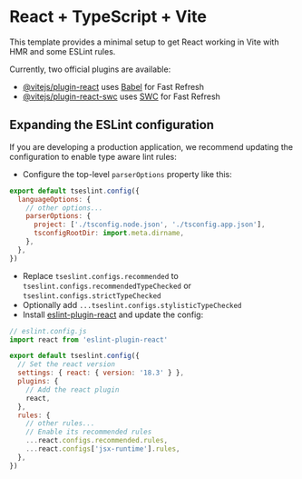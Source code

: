 # React + TypeScript + Vite

This template provides a minimal setup to get React working in Vite with HMR and some ESLint rules.

Currently, two official plugins are available:

- [@vitejs/plugin-react](https://github.com/vitejs/vite-plugin-react/blob/main/packages/plugin-react/README.md) uses [Babel](https://babeljs.io/) for Fast Refresh
- [@vitejs/plugin-react-swc](https://github.com/vitejs/vite-plugin-react-swc) uses [SWC](https://swc.rs/) for Fast Refresh

## Expanding the ESLint configuration

If you are developing a production application, we recommend updating the configuration to enable type aware lint rules:

- Configure the top-level `parserOptions` property like this:

```js
export default tseslint.config({
  languageOptions: {
    // other options...
    parserOptions: {
      project: ['./tsconfig.node.json', './tsconfig.app.json'],
      tsconfigRootDir: import.meta.dirname,
    },
  },
})
```

- Replace `tseslint.configs.recommended` to `tseslint.configs.recommendedTypeChecked` or `tseslint.configs.strictTypeChecked`
- Optionally add `...tseslint.configs.stylisticTypeChecked`
- Install [eslint-plugin-react](https://github.com/jsx-eslint/eslint-plugin-react) and update the config:

```js
// eslint.config.js
import react from 'eslint-plugin-react'

export default tseslint.config({
  // Set the react version
  settings: { react: { version: '18.3' } },
  plugins: {
    // Add the react plugin
    react,
  },
  rules: {
    // other rules...
    // Enable its recommended rules
    ...react.configs.recommended.rules,
    ...react.configs['jsx-runtime'].rules,
  },
})
```




<!-- 

    "openai": "^3.2.1",
    "react": "18.2.0",
    "react-copy-to-clipboard": "^5.1.0",
    "react-dom": "18.2.0",
    "react-hot-toast": "^2.4.0",
    "react-i18next": "^12.2.0",
    "react-markdown": "^8.0.5",
    "react-query": "^3.39.3",
    "react-select": "^5.7.4",
    "react-syntax-highlighter": "^15.5.0",
    "rehype-mathjax": "^4.0.2",
    "remark-gfm": "^3.0.1",
    "remark-math": "^5.1.1",
    "socket.io-client": "^4.7.1",
    "uuid": "^9.0.0"


   pnpm add react-markdown remark-math rehype-katex katex
   yarn add react-markdown remark-math rehype-katex katex
 
 -->